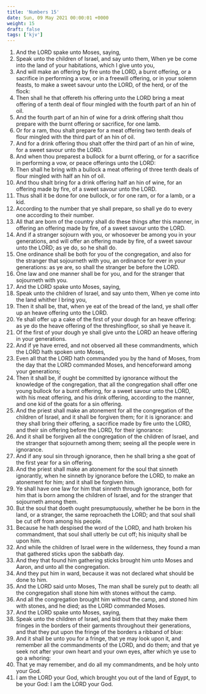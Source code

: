 ```yaml
---
title: 'Numbers 15'
date: Sun, 09 May 2021 00:00:01 +0000
weight: 15
draft: false
tags: ['kjv'] 
---
```


1. And the LORD spake unto Moses, saying,
2. Speak unto the children of Israel, and say unto them, When ye be come into the land of your habitations, which I give unto you,
3. And will make an offering by fire unto the LORD, a burnt offering, or a sacrifice in performing a vow, or in a freewill offering, or in your solemn feasts, to make a sweet savour unto the LORD, of the herd, or of the flock:
4. Then shall he that offereth his offering unto the LORD bring a meat offering of a tenth deal of flour mingled with the fourth part of an hin of oil.
5. And the fourth part of an hin of wine for a drink offering shalt thou prepare with the burnt offering or sacrifice, for one lamb.
6. Or for a ram, thou shalt prepare for a meat offering two tenth deals of flour mingled with the third part of an hin of oil.
7. And for a drink offering thou shalt offer the third part of an hin of wine, for a sweet savour unto the LORD.
8. And when thou preparest a bullock for a burnt offering, or for a sacrifice in performing a vow, or peace offerings unto the LORD:
9. Then shall he bring with a bullock a meat offering of three tenth deals of flour mingled with half an hin of oil.
10. And thou shalt bring for a drink offering half an hin of wine, for an offering made by fire, of a sweet savour unto the LORD.
11. Thus shall it be done for one bullock, or for one ram, or for a lamb, or a kid.
12. According to the number that ye shall prepare, so shall ye do to every one according to their number.
13. All that are born of the country shall do these things after this manner, in offering an offering made by fire, of a sweet savour unto the LORD.
14. And if a stranger sojourn with you, or whosoever be among you in your generations, and will offer an offering made by fire, of a sweet savour unto the LORD; as ye do, so he shall do.
15. One ordinance shall be both for you of the congregation, and also for the stranger that sojourneth with you, an ordinance for ever in your generations: as ye are, so shall the stranger be before the LORD.
16. One law and one manner shall be for you, and for the stranger that sojourneth with you.
17. And the LORD spake unto Moses, saying,
18. Speak unto the children of Israel, and say unto them, When ye come into the land whither I bring you,
19. Then it shall be, that, when ye eat of the bread of the land, ye shall offer up an heave offering unto the LORD.
20. Ye shall offer up a cake of the first of your dough for an heave offering: as ye do the heave offering of the threshingfloor, so shall ye heave it.
21. Of the first of your dough ye shall give unto the LORD an heave offering in your generations.
22. And if ye have erred, and not observed all these commandments, which the LORD hath spoken unto Moses,
23. Even all that the LORD hath commanded you by the hand of Moses, from the day that the LORD commanded Moses, and henceforward among your generations;
24. Then it shall be, if ought be committed by ignorance without the knowledge of the congregation, that all the congregation shall offer one young bullock for a burnt offering, for a sweet savour unto the LORD, with his meat offering, and his drink offering, according to the manner, and one kid of the goats for a sin offering.
25. And the priest shall make an atonement for all the congregation of the children of Israel, and it shall be forgiven them; for it is ignorance: and they shall bring their offering, a sacrifice made by fire unto the LORD, and their sin offering before the LORD, for their ignorance:
26. And it shall be forgiven all the congregation of the children of Israel, and the stranger that sojourneth among them; seeing all the people were in ignorance.
27. And if any soul sin through ignorance, then he shall bring a she goat of the first year for a sin offering.
28. And the priest shall make an atonement for the soul that sinneth ignorantly, when he sinneth by ignorance before the LORD, to make an atonement for him; and it shall be forgiven him.
29. Ye shall have one law for him that sinneth through ignorance, both for him that is born among the children of Israel, and for the stranger that sojourneth among them.
30. But the soul that doeth ought presumptuously, whether he be born in the land, or a stranger, the same reproacheth the LORD; and that soul shall be cut off from among his people.
31. Because he hath despised the word of the LORD, and hath broken his commandment, that soul shall utterly be cut off; his iniquity shall be upon him.
32. And while the children of Israel were in the wilderness, they found a man that gathered sticks upon the sabbath day.
33. And they that found him gathering sticks brought him unto Moses and Aaron, and unto all the congregation.
34. And they put him in ward, because it was not declared what should be done to him.
35. And the LORD said unto Moses, The man shall be surely put to death: all the congregation shall stone him with stones without the camp.
36. And all the congregation brought him without the camp, and stoned him with stones, and he died; as the LORD commanded Moses.
37. And the LORD spake unto Moses, saying,
38. Speak unto the children of Israel, and bid them that they make them fringes in the borders of their garments throughout their generations, and that they put upon the fringe of the borders a ribband of blue:
39. And it shall be unto you for a fringe, that ye may look upon it, and remember all the commandments of the LORD, and do them; and that ye seek not after your own heart and your own eyes, after which ye use to go a whoring:
40. That ye may remember, and do all my commandments, and be holy unto your God.
41. I am the LORD your God, which brought you out of the land of Egypt, to be your God: I am the LORD your God.
